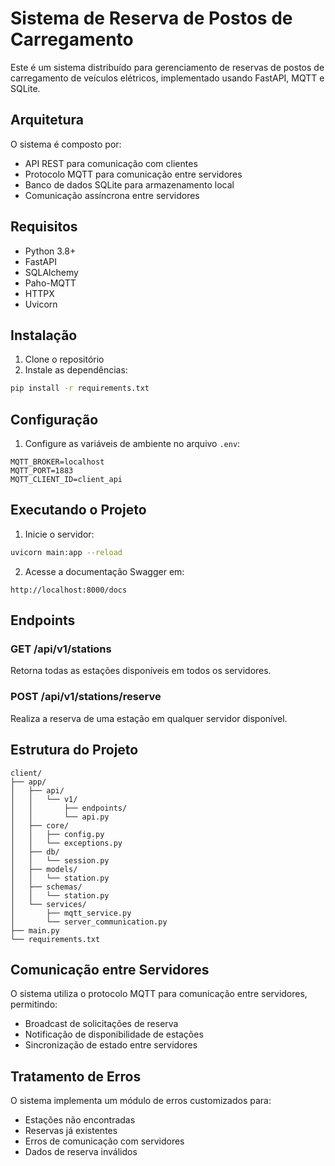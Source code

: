 # Sistema de Reserva de Postos de Carregamento

Este é um sistema distribuído para gerenciamento de reservas de postos de carregamento de veículos elétricos, implementado usando FastAPI, MQTT e SQLite.

## Arquitetura

O sistema é composto por:
- API REST para comunicação com clientes
- Protocolo MQTT para comunicação entre servidores
- Banco de dados SQLite para armazenamento local
- Comunicação assíncrona entre servidores

## Requisitos

- Python 3.8+
- FastAPI
- SQLAlchemy
- Paho-MQTT
- HTTPX
- Uvicorn

## Instalação

1. Clone o repositório
2. Instale as dependências:
```bash
pip install -r requirements.txt
```

## Configuração

1. Configure as variáveis de ambiente no arquivo `.env`:
```
MQTT_BROKER=localhost
MQTT_PORT=1883
MQTT_CLIENT_ID=client_api
```

## Executando o Projeto

1. Inicie o servidor:
```bash
uvicorn main:app --reload
```

2. Acesse a documentação Swagger em:
```
http://localhost:8000/docs
```

## Endpoints

### GET /api/v1/stations
Retorna todas as estações disponíveis em todos os servidores.

### POST /api/v1/stations/reserve
Realiza a reserva de uma estação em qualquer servidor disponível.

## Estrutura do Projeto

```
client/
├── app/
│   ├── api/
│   │   └── v1/
│   │       ├── endpoints/
│   │       └── api.py
│   ├── core/
│   │   ├── config.py
│   │   └── exceptions.py
│   ├── db/
│   │   └── session.py
│   ├── models/
│   │   └── station.py
│   ├── schemas/
│   │   └── station.py
│   └── services/
│       ├── mqtt_service.py
│       └── server_communication.py
├── main.py
└── requirements.txt
```

## Comunicação entre Servidores

O sistema utiliza o protocolo MQTT para comunicação entre servidores, permitindo:
- Broadcast de solicitações de reserva
- Notificação de disponibilidade de estações
- Sincronização de estado entre servidores

## Tratamento de Erros

O sistema implementa um módulo de erros customizados para:
- Estações não encontradas
- Reservas já existentes
- Erros de comunicação com servidores
- Dados de reserva inválidos 